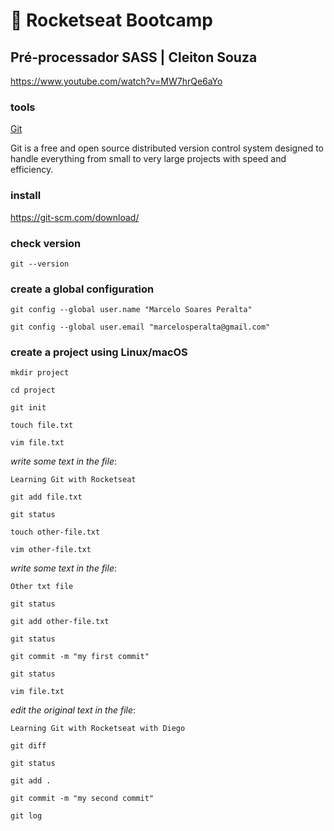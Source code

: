 # :rocket: Rocketseat Bootcamp

## Pré-processador SASS | Cleiton Souza

https://www.youtube.com/watch?v=MW7hrQe6aYo

### tools

[Git](https://git-scm.com/)  

Git is a free and open source distributed version control system designed to handle everything from small to very large projects with speed and efficiency.  

### install

https://git-scm.com/download/

### check version

```
git --version
```

### create a global configuration

```
git config --global user.name "Marcelo Soares Peralta"
```

```
git config --global user.email "marcelosperalta@gmail.com"
```

### create a project using Linux/macOS

```
mkdir project
```

```
cd project
```

```
git init
```

```
touch file.txt
```

```
vim file.txt
```

_write some text in the file_:

```
Learning Git with Rocketseat
```

```
git add file.txt
```

```
git status
```

```
touch other-file.txt
```

```
vim other-file.txt
```

_write some text in the file_:

```
Other txt file
```

```
git status
```

```
git add other-file.txt
```

```
git status
```

```
git commit -m "my first commit"
```

```
git status
```

```
vim file.txt
```

_edit the original text in the file_:

```
Learning Git with Rocketseat with Diego
```

```
git diff
```

```
git status
```

```
git add .
```

```
git commit -m "my second commit"
```

```
git log
```